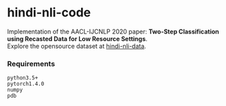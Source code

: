 # hindi-nli-code

Implementation of the AACL-IJCNLP 2020 paper: <b>Two-Step Classification using Recasted Data for Low Resource Settings</b>. <br>
Explore the opensource dataset at <a href="https://github.com/midas-research/hindi-nli-data">hindi-nli-data</a>.

<h3> Requirements </h3>

```
python3.5+
pytorch1.4.0
numpy
pdb
```


